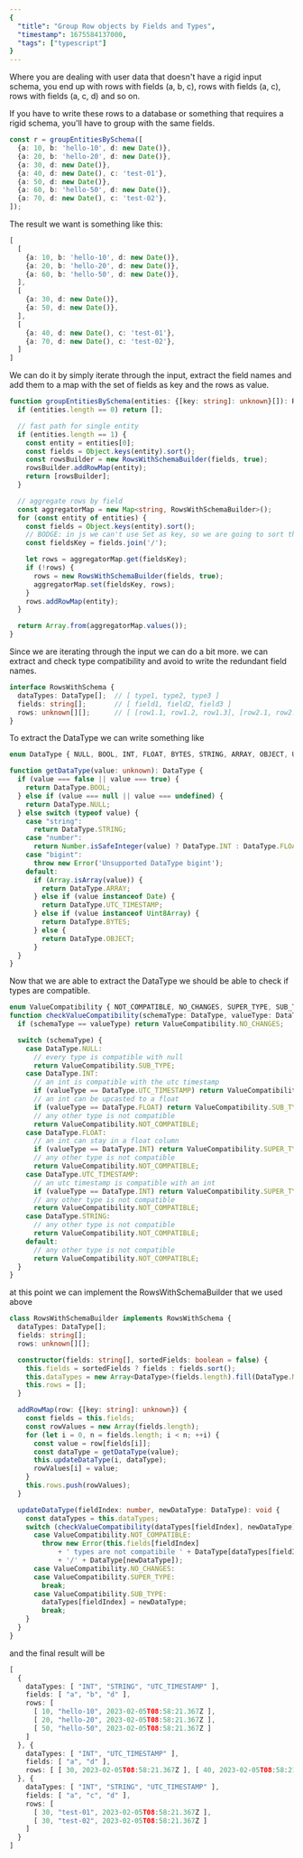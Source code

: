```yaml
---
{
  "title": "Group Row objects by Fields and Types",
  "timestamp": 1675584137000,
  "tags": ["typescript"]
}
---
```


Where you are dealing with user data that doesn't have a rigid input schema,
you end up with rows with fields (a, b, c), rows with fields (a, c), rows with fields (a, c, d) and so on.

If you have to write these rows to a database or something that requires a rigid schema,
you'll have to group with the same fields.

```typescript
const r = groupEntitiesBySchema([
  {a: 10, b: 'hello-10', d: new Date()},
  {a: 20, b: 'hello-20', d: new Date()},
  {a: 30, d: new Date()},
  {a: 40, d: new Date(), c: 'test-01'},
  {a: 50, d: new Date()},
  {a: 60, b: 'hello-50', d: new Date()},
  {a: 70, d: new Date(), c: 'test-02'},
]);
```
The result we want is something like this:
```typescript
[
  [
    {a: 10, b: 'hello-10', d: new Date()},
    {a: 20, b: 'hello-20', d: new Date()},
    {a: 60, b: 'hello-50', d: new Date()},
  ],
  [
    {a: 30, d: new Date()},
    {a: 50, d: new Date()},
  ],
  [
    {a: 40, d: new Date(), c: 'test-01'},
    {a: 70, d: new Date(), c: 'test-02'},
  ]
]
```

We can do it by simply iterate through the input, extract the field names
and add them to a map with the set of fields as key and the rows as value.
```typescript
function groupEntitiesBySchema(entities: {[key: string]: unknown}[]): RowsWithSchema[] {
  if (entities.length == 0) return [];

  // fast path for single entity
  if (entities.length == 1) {
    const entity = entities[0];
    const fields = Object.keys(entity).sort();
    const rowsBuilder = new RowsWithSchemaBuilder(fields, true);
    rowsBuilder.addRowMap(entity);
    return [rowsBuilder];
  }

  // aggregate rows by field
  const aggregatorMap = new Map<string, RowsWithSchemaBuilder>();
  for (const entity of entities) {
    const fields = Object.keys(entity).sort();
    // BODGE: in js we can't use Set as key, so we are going to sort the fields and join them
    const fieldsKey = fields.join('/');

    let rows = aggregatorMap.get(fieldsKey);
    if (!rows) {
      rows = new RowsWithSchemaBuilder(fields, true);
      aggregatorMap.set(fieldsKey, rows);
    }
    rows.addRowMap(entity);
  }

  return Array.from(aggregatorMap.values());
}
```

Since we are iterating through the input we can do a bit more. we can extract and check type compatibility
and avoid to write the redundant field names.
```typescript
interface RowsWithSchema {
  dataTypes: DataType[];  // [ type1, type2, type3 ]
  fields: string[];       // [ field1, field2, field3 ]
  rows: unknown[][];      // [ [row1.1, row1.2, row1.3], [row2.1, row2.2, row2.3] ]
}
```

To extract the DataType we can write something like
```typescript
enum DataType { NULL, BOOL, INT, FLOAT, BYTES, STRING, ARRAY, OBJECT, UTC_TIMESTAMP }

function getDataType(value: unknown): DataType {
  if (value === false || value === true) {
    return DataType.BOOL;
  } else if (value === null || value === undefined) {
    return DataType.NULL;
  } else switch (typeof value) {
    case "string":
      return DataType.STRING;
    case "number":
      return Number.isSafeInteger(value) ? DataType.INT : DataType.FLOAT;
    case "bigint":
      throw new Error('Unsupported DataType bigint');
    default:
      if (Array.isArray(value)) {
        return DataType.ARRAY;
      } else if (value instanceof Date) {
        return DataType.UTC_TIMESTAMP;
      } else if (value instanceof Uint8Array) {
        return DataType.BYTES;
      } else {
        return DataType.OBJECT;
      }
  }
}
```

Now that we are able to extract the DataType we should be able to check if types are compatible.
```typescript
enum ValueCompatibility { NOT_COMPATIBLE, NO_CHANGES, SUPER_TYPE, SUB_TYPE }
function checkValueCompatibility(schemaType: DataType, valueType: DataType): ValueCompatibility {
  if (schemaType == valueType) return ValueCompatibility.NO_CHANGES;

  switch (schemaType) {
    case DataType.NULL:
      // every type is compatible with null
      return ValueCompatibility.SUB_TYPE;
    case DataType.INT:
      // an int is compatible with the utc timestamp
      if (valueType == DataType.UTC_TIMESTAMP) return ValueCompatibility.SUB_TYPE;
      // an int can be upcasted to a float
      if (valueType == DataType.FLOAT) return ValueCompatibility.SUB_TYPE;
      // any other type is not compatible
      return ValueCompatibility.NOT_COMPATIBLE;
    case DataType.FLOAT:
      // an int can stay in a float column
      if (valueType == DataType.INT) return ValueCompatibility.SUPER_TYPE;
      // any other type is not compatible
      return ValueCompatibility.NOT_COMPATIBLE;
    case DataType.UTC_TIMESTAMP:
      // an utc timestamp is compatible with an int
      if (valueType == DataType.INT) return ValueCompatibility.SUPER_TYPE;
      // any other type is not compatible
      return ValueCompatibility.NOT_COMPATIBLE;
    case DataType.STRING:
      // any other type is not compatible
      return ValueCompatibility.NOT_COMPATIBLE;
    default:
      // any other type is not compatible
      return ValueCompatibility.NOT_COMPATIBLE;
  }
}
```

at this point we can implement the RowsWithSchemaBuilder that we used above
```typescript
class RowsWithSchemaBuilder implements RowsWithSchema {
  dataTypes: DataType[];
  fields: string[];
  rows: unknown[][];

  constructor(fields: string[], sortedFields: boolean = false) {
    this.fields = sortedFields ? fields : fields.sort();
    this.dataTypes = new Array<DataType>(fields.length).fill(DataType.NULL);
    this.rows = [];
  }

  addRowMap(row: {[key: string]: unknown}) {
    const fields = this.fields;
    const rowValues = new Array(fields.length);
    for (let i = 0, n = fields.length; i < n; ++i) {
      const value = row[fields[i]];
      const dataType = getDataType(value);
      this.updateDataType(i, dataType);
      rowValues[i] = value;
    }
    this.rows.push(rowValues);
  }

  updateDataType(fieldIndex: number, newDataType: DataType): void {
    const dataTypes = this.dataTypes;
    switch (checkValueCompatibility(dataTypes[fieldIndex], newDataType)) {
      case ValueCompatibility.NOT_COMPATIBLE:
        throw new Error(this.fields[fieldIndex]
            + ' types are not compatibile ' + DataType[dataTypes[fieldIndex]]
            + '/' + DataType[newDataType]);
      case ValueCompatibility.NO_CHANGES:
      case ValueCompatibility.SUPER_TYPE:
        break;
      case ValueCompatibility.SUB_TYPE:
        dataTypes[fieldIndex] = newDataType;
        break;
    }
  }
}
```

and the final result will be
```typescript
[
  {
    dataTypes: [ "INT", "STRING", "UTC_TIMESTAMP" ],
    fields: [ "a", "b", "d" ],
    rows: [
      [ 10, "hello-10", 2023-02-05T08:58:21.367Z ],
      [ 20, "hello-20", 2023-02-05T08:58:21.367Z ],
      [ 50, "hello-50", 2023-02-05T08:58:21.367Z ]
    ]
  }, {
    dataTypes: [ "INT", "UTC_TIMESTAMP" ],
    fields: [ "a", "d" ],
    rows: [ [ 30, 2023-02-05T08:58:21.367Z ], [ 40, 2023-02-05T08:58:21.367Z ] ]
  }, {
    dataTypes: [ "INT", "STRING", "UTC_TIMESTAMP" ],
    fields: [ "a", "c", "d" ],
    rows: [
      [ 30, "test-01", 2023-02-05T08:58:21.367Z ],
      [ 30, "test-02", 2023-02-05T08:58:21.367Z ]
    ]
  }
]
```